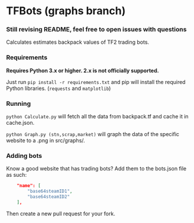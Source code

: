 # TFBots (graphs branch)

### Still revising README, feel free to open issues with questions

Calculates estimates backpack values of TF2 trading bots.

### Requirements

**Requires Python 3.x or higher. 2.x is not officially supported.**

Just run `pip install -r requirements.txt` and pip will install the required 
Python libraries. (`requests` and `matplotlib`)

### Running

`python Calculate.py` will fetch all the data from backpack.tf
and cache it in cache.json.

`python Graph.py (stn,scrap,market)` will graph the data of the
specific website to a .png in src/graphs/.

### Adding bots 

Know a good website that has trading bots? Add them to the bots.json
file as such:

```json
	"name": [
		"base64steamID1",
		"base64steamID2"
	],
```

Then create a new pull request for your fork.